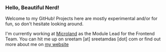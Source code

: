 ### Hello, Beautiful Nerd!

Welcome to my GitHub! Projects here are mostly experimental and/or for fun, so don't hesitate looking around.

I'm currently working at [Microland](https://www.microland.com) as the Module Lead for the Frontend Team. You can hit me up on sreetam [at] sreetamdas [dot] com or find out more about me on [my website](https://sreetamdas.com)

<!--
**sreetamdas/sreetamdas** is a ✨ _special_ ✨ repository because its `README.md` (this file) appears on your GitHub profile.

Here are some ideas to get you started:

- 🔭 I’m currently working on ...
- 🌱 I’m currently learning ...
- 👯 I’m looking to collaborate on ...
- 🤔 I’m looking for help with ...
- 💬 Ask me about ...
- 📫 How to reach me: ...
- 😄 Pronouns: ...
- ⚡ Fun fact: ...
-->
